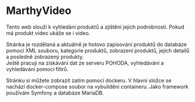 <h1>MarthyVideo</h1>
<p>Tento web slouží k vyhledání produktů a zjištění jejich podrobností. Pokud má produkt video ukáže se i video.</p>
<p>Stránka je rozdělaná a aktuálně je hotovo zapisování produktů do databáze pomocí XML souboru, kategorie produktů, zobrazení produktů, jejich detailů a posledně zobrazený produkty. <br> Ještě pracuji na získávání dat ze serveru POHODA, vyhledávání a vyhledávání pomocí filtrů.</p>
Stránku si můžete zobrazit zatím pomocí dockeru. V hlavní složce se nachází docker-compose soubor na vybuildění containeru. Jako framework používám Symfony a databáze MariaDB.
